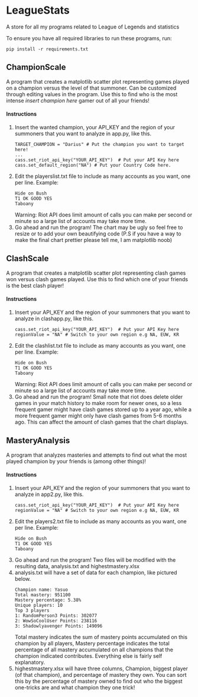 # LeagueStats
 A store for all my programs related to League of Legends and statistics
 
 To ensure you have all required libraries to run these programs, run:
 ```
 pip install -r requirements.txt
 ```
 
## ChampionScale
 A program that creates a matplotlib scatter plot representing games played on a champion
 versus the level of that summoner. Can be customized through editing values in the program.
 Use this to find who is the most intense *insert champion here* gamer out of all your friends!
 #### Instructions
 1. Insert the wanted champion, your API_KEY and the region of your summoners that you want to analyze in app.py, like this.
    ```
    TARGET_CHAMPION = "Darius" # Put the champion you want to target here!
    ...
    cass.set_riot_api_key("YOUR_API_KEY")  # Put your API Key here
    cass.set_default_region("NA") # Put your Country Code here.
    ```
 2. Edit the playerslist.txt file to include as many accounts as you want, one per line.
    Example:
    ```
    Hide on Bush
    T1 OK GOOD YES
    Taboany
    ```
    Warning: Riot API does limit amount of calls you can make per second or minute so a large list of accounts may take more time.
 3. Go ahead and run the program! The chart may be ugly so feel free to resize or to add your own beautifying code
    (P.S if you have a way to make the final chart prettier please tell me, I am matplotlib noob)
## ClashScale
 A program that creates a matplotlib scatter plot representing clash games won
 versus clash games played. Use this to find which one of your friends is the best clash player!
 #### Instructions
 1. Insert your API_KEY and the region of your summoners that you want to analyze in clashapp.py, like this.
    ```
    cass.set_riot_api_key("YOUR_API_KEY")  # Put your API Key here
    regionValue = "NA" # Switch to your own region e.g NA, EUW, KR
    ```
 2. Edit the clashlist.txt file to include as many accounts as you want, one per line.
    Example:
    ```
    Hide on Bush
    T1 OK GOOD YES
    Taboany
    ```
    Warning: Riot API does limit amount of calls you can make per second or minute so a large list of accounts may take more time.
 3. Go ahead and run the program! Small note that riot does delete older games in your match history to make room for newer ones,
    so a less frequent gamer might have clash games stored up to a year ago, while a more frequent gamer might only have clash games from 5-6
    months ago. This can affect the amount of clash games that the chart displays.
## MasteryAnalysis
 A program that analyzes masteries and attempts to find out what the most played champion by your friends is (among other things)!
 #### Instructions
 1. Insert your API_KEY and the region of your summoners that you want to analyze in app2.py, like this.
    ```
    cass.set_riot_api_key("YOUR_API_KEY")  # Put your API Key here
    regionValue = "NA" # Switch to your own region e.g NA, EUW, KR
    ```
 2. Edit the players2.txt file to include as many accounts as you want, one per line.
    Example:
    ```
    Hide on Bush
    T1 OK GOOD YES
    Taboany
    ```
 3. Go ahead and run the program! Two files will be modified with the resulting data, analysis.txt and highestmastery.xlsx
 4. analysis.txt will have a set of data for each champion, like pictured below.
    ```
    Champion name: Yasuo
    Total mastery: 951100
    Mastery percentage: 5.38%
    Unique players: 10
    Top 3 players
    1: RandomPerson3 Points: 302077
    2: WowSoCoolUser Points: 238116
    3: Shadowlyavenger Points: 149096
    ```
    Total mastery indicates the sum of mastery points accumulated on this champion by all players, 
    Mastery percentage indicates the total percentage of all mastery accumulated on all champions that 
    the champion indicated contributes. Everything else is fairly self explanatory.
 5. highestmastery.xlsx will have three columns, Champion, biggest player (of that champion), and percentage of mastery they own. You can sort this by the percentage       of mastery owned to find out who the biggest one-tricks are and what champion they one trick!
 
 
